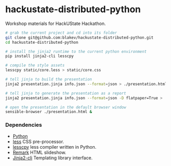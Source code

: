 # hackustate-distributed-python
Workshop materials for HackUState Hackathon.

```bash
# grab the current project and cd into its folder
git clone git@github.com:blakev/hackustate-distributed-python.git
cd hackustate-distributed-python

# install the jinja2 runtime to the current python environment
pip install jinja2-cli lesscpy

# compile the style assets
lesscpy static/core.less > static/core.css

# tell jinja to build the presentation
jinja2 presentation.jinja info.json --format=json > ./presentation.html

# tell jinja to generate the presentation as a report
jinja2 presentation.jinja info.json --format=json -D flatpaper=True > ./paper.html

# open the presentation in the default browser window
sensible-browser ./presentation.html &
```

### Dependencies
  - [Python](https://python.org)
  - [less](http://lesscss.org) CSS pre-processor.
  - [lesscpy](https://github.com/lesscpy/lesscpy) less compiler written in Python.
  - [Remark](https://github.com/gnab/remark) HTML slideshow.
  - [Jinja2-cli](https://github.com/mattrobenolt/jinja2-cli) Templating library interface.